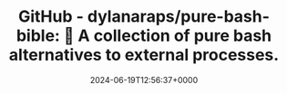 ---
title: 'GitHub - dylanaraps/pure-bash-bible: 📖 A collection of pure bash alternatives to external processes.'
slug: 20240619T125637
date: 2024-06-19T12:56:37+0000
params:
  url: https://github.com/dylanaraps/pure-bash-bible
tags:
- bash
---